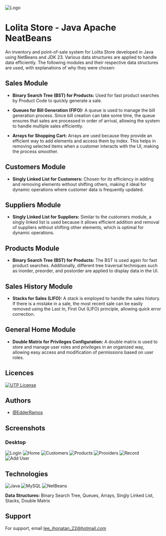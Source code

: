 
![Logo](./assets/lolita_store_logo.png)

# Lolita Store - Java Apache NeatBeans

An inventory and point-of-sale system for Lolita Store developed in Java using NetBeans and JDK 23. Various data structures are applied to handle data efficiently. The following modules and their respective data structures are used, with explanations of why they were chosen:

## Sales Module

- **Binary Search Tree (BST) for Products:**
Used for fast product searches by Product Code to quickly generate a sale.

- **Queues for Bill Generation (FIFO):**
 A queue is used to manage the bill generation process. Since bill creation can take some time, the queue ensures that sales are processed in order of arrival, allowing the system to handle multiple sales efficiently.

- **Arrays for Shopping Cart:**
Arrays are used because they provide an efficient way to add elements and access them by index. This helps in removing selected items when a customer interacts with the UI, making the process smoother.

## Customers Module

- **Singly Linked List for Customers:** Chosen for its efficiency in adding and removing elements without shifting others, making it ideal for dynamic operations where customer data is frequently updated.

## Suppliers Module

- **Singly Linked List for Suppliers:** Similar to the customers module, a singly linked list is used because it allows efficient addition and removal of suppliers without shifting other elements, which is optimal for dynamic operations.

## Products Module

- **Binary Search Tree (BST) for Products:** The BST is used again for fast product searches. Additionally, different tree traversal techniques such as inorder, preorder, and postorder are applied to display data in the UI.

## Sales History Module

- **Stacks for Sales (LIFO):** A stack is employed to handle the sales history. If there is a mistake in a sale, the most recent sale can be easily removed using the Last In, First Out (LIFO) principle, allowing quick error correction.

## General Home Module
- **Double Matrix for Privileges Configuration:** A double matrix is used to store and manage user roles and privileges in an organized way, allowing easy access and modification of permissions based on user roles.

## Licences


[![UTP License](https://img.shields.io/badge/License-UTP-red.svg)](https://utp.edu.pe/)



## Authors

- [@EdderRamos](https://www.github.com/EdderRamos)


## Screenshots
### Desktop
![Login](./assets/login.png)
![Home](./assets/store.png)
![Customers](./assets/customers.png)
![Products](./assets/products.png)
![Providers](./assets/providers.png)
![Record](./assets/record.png)
![Add User](./assets/add_user.png)


## Technologies

![Java](https://img.shields.io/badge/Java-JDK%2023-orange)
![MySQL](https://img.shields.io/badge/MySQL-Database-blue)
![NetBeans](https://img.shields.io/badge/NetBeans-IDE-green)

**Data Structures:** Binary Search Tree, Queues, Arrays, Singly Linked List, Stacks, Double Matrix

## Support

For support, email lee_jhonatan_22@hotmail.com